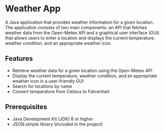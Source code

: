 # Weather App

A Java application that provides weather information for a given location. The application consists of two main components: an API that fetches weather data from the Open-Meteo API and a graphical user interface (GUI) that allows users to enter a location and displays the current temperature, weather condition, and an appropriate weather icon.

## Features

- Retrieve weather data for a given location using the Open-Meteo API
- Display the current temperature, weather condition, and an appropriate weather icon in a user-friendly GUI
- Search for locations by name
- Convert temperature from Celsius to Fahrenheit

## Prerequisites

- Java Development Kit (JDK) 8 or higher
- JSON.simple library (included in the project)
